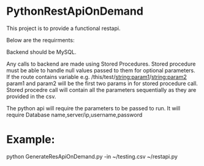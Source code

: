 # PythonRestApiOnDemand
This project is to provide a functional restapi.

Below are the requirments:

Backend should be MySQL.

Any calls to backend are made using Stored Procedures.
Stored procedure must be able to handle null values passed to them for optional parameters.
If the route contains variable e.g. /this/test/<string:param1>/<string:param2> param1 and param2 will be the first two params
in for stored procedure call.
Stored procedre call will contain all the parameters sequentially as they are provided in the csv.

The python api will require the parameters to be passed to run. 
It will require Database name,server/ip,username,password

Example:
========

python GenerateResApiOnDemand.py -in ~/testing.csv ~/restapi.py
